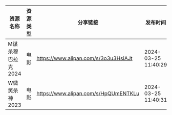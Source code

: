 | 资源名称        | 资源类型 | 分享链接                                 | 发布时间                |
| ----------- | ---- | ------------------------------------ | ------------------- |
| M谋杀穆巴拉克2024 | 电影   | https://www.alipan.com/s/3o3u3HsiAJt | 2024-03-25 11:40:29 |
| W微笑杀神2023   | 电影   | https://www.alipan.com/s/HpQUmENTKLu | 2024-03-25 11:40:31 |

